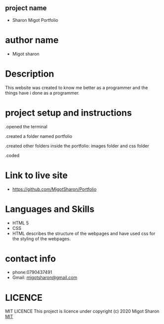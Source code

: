 ## project name

* Sharon Migot Portfolio

# author name

* Migot sharon

# Description

This website was created to know me better as a programmer and the things have  i done  as a programmer.

# project setup and instructions
.opened the terminal

.created a folder named portfolio

.created other folders inside the portfolio: images      folder and css folder

.coded



# Link to live site

* https://github.com/MigotSharon/Portfolio

 # Languages and Skills
* HTML 5
* CSS
* HTML describes the structure of the webpages  and have used css for the styling of the webpages.

# contact info
*  phone:0790437491
* Gmail: migotsharon@gmail.com




 #  LICENCE

MIT LICENCE</a>
This  project is licence under <a href="https://opensource.org/licenses/MIT"></a>
copyright (c) 2020 Migot Sharon
[MIT](https://github.com/MigotSharon/Portfolio/blob/master/LICENCE)




